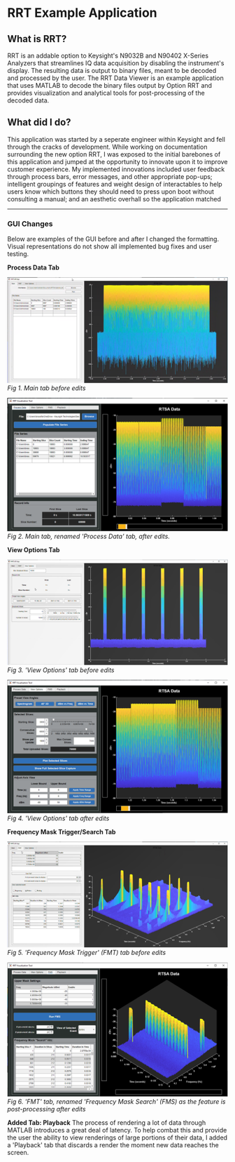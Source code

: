 # RRT Example Application

## What is RRT?
RRT is an addable option to Keysight's N9032B and N90402 X-Series Analyzers that streamlines IQ data acquisition by disabling the instrument's display. The resulting data is output to binary files, meant to be decoded and processed by the user. The RRT Data Viewer is an example application that uses MATLAB to decode the binary files output by Option RRT and provides visualization and analytical tools for post-processing of the decoded data.


## What did I do?
This application was started by a seperate engineer within Keysight and fell through the cracks of development. While working on documentation surrounding the new option RRT, I was exposed to the initial barebones of this application and jumped at the opportunity to innovate upon it to improve customer experience. My implemented innovations included user feedback through process bars, error messages, and other appropriate pop-ups; intelligent groupings of features and weight design of interactables to help users know which buttons they should need to press upon boot without consulting a manual; and an aesthetic overhall so the application matched

***

### GUI Changes
Below are examples of the GUI before and after I changed the formatting. Visual representations do not show all implemented bug fixes and user testing.

**Process Data Tab**

![alt text](images/oldRRT_mainTab.PNG)
*Fig 1. Main tab before edits*

![alt text](images/newRRT_mainTab.PNG)
*Fig 2. Main tab, renamed 'Process Data' tab, after edits.*


**View Options Tab**

![alt text](images/oldRRT_viewOptionsTab.PNG)
*Fig 3. 'View Options' tab before edits*

![alt text](images/newRRT_viewOptionsTab.PNG)
*Fig 4. 'View Options' tab after edits*


**Frequency Mask Trigger/Search Tab**

![alt text](images/oldRRT_FMTTab.PNG)
*Fig 5. 'Frequency Mask Trigger' (FMT) tab before edits*

![alt text](images/newRRT_FMSTab.PNG)
*Fig 6. 'FMT' tab, renamed 'Frequency Mask Search' (FMS) as the feature is post-processing after edits*


**Added Tab: Playback**
The process of rendering a lot of data through MATLAB introduces a great deal of latency. To help combat this and provide the user the ability to view renderings of large portions of their data, I added a 'Playback' tab that discards a render the moment new data reaches the screen.
